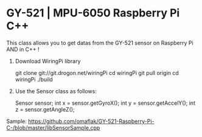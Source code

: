 # GY-521 | MPU-6050 Raspberry Pi C++
This class allows you to get datas from the GY-521 sensor on Raspberry Pi AND in C++ !

1) Download WiringPi library

    git clone git://git.drogon.net/wiringPi
    cd wiringPi
    git pull origin
    cd wiringPi
    ./build

2) Use the Sensor class as follows:

    Sensor sensor;
    int x = sensor.getGyroX();
    int y = sensor.getAccelY();
    int z = sensor.getAngleZ();
    
Sample: https://github.com/omaflak/GY-521-Raspberry-Pi-C-/blob/master/libSensorSample.cpp
